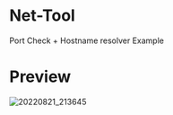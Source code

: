 # Net-Tool
Port Check + Hostname resolver Example

# Preview
![20220821_213645](https://user-images.githubusercontent.com/101671122/185791242-97f20381-bd8b-41ab-bc18-bcbc3ec3caf9.png)
